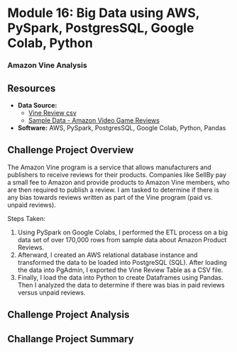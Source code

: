 # Module 16: Big Data using AWS, PySpark, PostgresSQL, Google Colab, Python
### Amazon Vine Analysis

## Resources

- **Data Source:** 
  - [Vine Review csv](resources/vine_table.csv)
  - [Sample Data - Amazon Video Game Reviews](https://s3.amazonaws.com/amazon-reviews-pds/tsv/index.txt)
- **Software:** AWS, PySpark, PostgresSQL, Google Colab, Python, Pandas

## Challenge Project Overview 

The Amazon Vine program is a service that allows manufacturers and publishers to receive reviews for their products. Companies like SellBy pay a small fee to Amazon and provide products to Amazon Vine members, who are then required to publish a review. I am tasked to determine if there is any bias towards reviews written as part of the Vine program (paid vs. unpaid reviews).

Steps Taken:

1) Using PySpark on Google Colabs, I performed the ETL process on a big data set of over 170,000 rows from sample data about Amazon Product Reviews. 
2) Afterward, I created an AWS relational database instance and transformed the data to be loaded into PostgreSQL (SQL). After loading the data into PgAdmin, I exported the Vine Review Table as a CSV file.
3) Finally, I load the data into Python to create Dataframes using Pandas. Then I analyzed the data to determine if there was bias in paid reviews versus unpaid reviews. 


## Challenge Project Analysis

## Challange Project Summary
